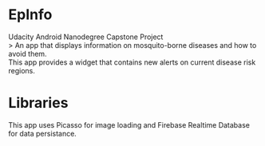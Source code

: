 # EpInfo
Udacity Android Nanodegree Capstone Project <br>>
An app that displays information on mosquito-borne diseases and how to avoid them. <br>
This app provides a widget that contains new alerts on current disease risk regions. <br>

# Libraries
This app uses Picasso for image loading and Firebase Realtime Database for data persistance.
